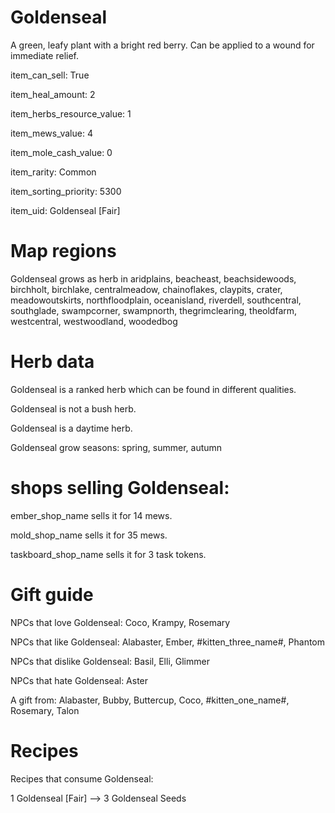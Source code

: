 # Goldenseal

A green, leafy plant with a bright red berry. Can be applied to a wound for immediate relief.

item_can_sell: True

item_heal_amount: 2

item_herbs_resource_value: 1

item_mews_value: 4

item_mole_cash_value: 0

item_rarity: Common

item_sorting_priority: 5300

item_uid: Goldenseal [Fair]

# Map regions

Goldenseal grows as herb in aridplains, beacheast, beachsidewoods, birchholt, birchlake, centralmeadow, chainoflakes, claypits, crater, meadowoutskirts, northfloodplain, oceanisland, riverdell, southcentral, southglade, swampcorner, swampnorth, thegrimclearing, theoldfarm, westcentral, westwoodland, woodedbog

# Herb data

Goldenseal is a ranked herb which can be found in different qualities.

Goldenseal is not a bush herb.

Goldenseal is a daytime herb.

Goldenseal grow seasons: spring, summer, autumn

# shops selling Goldenseal:

ember_shop_name sells it for 14 mews.

mold_shop_name sells it for 35 mews.

taskboard_shop_name sells it for 3 task tokens.

# Gift guide

NPCs that love Goldenseal: Coco, Krampy, Rosemary

NPCs that like Goldenseal: Alabaster, Ember, #kitten_three_name#, Phantom

NPCs that dislike Goldenseal: Basil, Elli, Glimmer

NPCs that hate Goldenseal: Aster

A gift from: Alabaster, Bubby, Buttercup, Coco, #kitten_one_name#, Rosemary, Talon

# Recipes

Recipes that consume Goldenseal:

1 Goldenseal [Fair] --> 3 Goldenseal Seeds